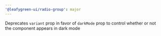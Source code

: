 ```yaml
---
'@leafygreen-ui/radio-group': major
---
```


Deprecates `variant` prop in favor of `darkMode` prop to control whether or not the component appears in dark mode
